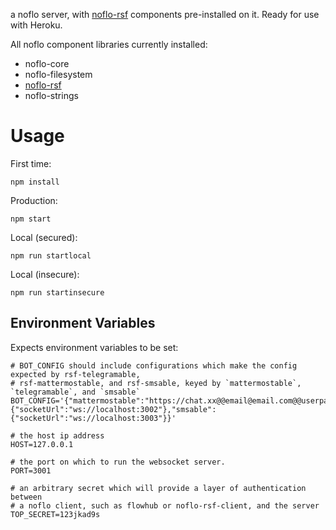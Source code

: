 a noflo server, with [noflo-rsf](https://github.com/rapid-sensemaking-framework/noflo-rsf) components pre-installed on it. Ready for use with Heroku.

All noflo component libraries currently installed: 
- noflo-core
- noflo-filesystem
- [noflo-rsf](https://github.com/rapid-sensemaking-framework/noflo-rsf)
- noflo-strings

# Usage

First time:

`npm install`

Production:

`npm start`

Local (secured):

`npm run startlocal`

Local (insecure):

`npm run startinsecure`


## Environment Variables

Expects environment variables to be set:

```
# BOT_CONFIG should include configurations which make the config expected by rsf-telegramable,
# rsf-mattermostable, and rsf-smsable, keyed by `mattermostable`, `telegramable`, and `smsable`
BOT_CONFIG='{"mattermostable":"https://chat.xx@@email@email.com@@userpass@@@https://chat.yy@@user@email.com@@userpass","telegramable":{"socketUrl":"ws://localhost:3002"},"smsable":{"socketUrl":"ws://localhost:3003"}}'

# the host ip address
HOST=127.0.0.1

# the port on which to run the websocket server.
PORT=3001

# an arbitrary secret which will provide a layer of authentication between
# a noflo client, such as flowhub or noflo-rsf-client, and the server
TOP_SECRET=123jkad9s
